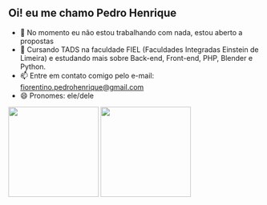 ## Oi! eu me chamo Pedro Henrique

- 🔭 No momento eu não estou trabalhando com nada, estou aberto a propostas
- 🌱 Cursando TADS na faculdade FIEL (Faculdades Integradas Einstein de Limeira) e estudando mais sobre Back-end, Front-end, PHP, Blender e Python.
- 📫 Entre em contato comigo pelo e-mail: fiorentino.pedrohenrique@gmail.com
- 😄 Pronomes: ele/dele

<div>
  <a ref="https://github.com/PedroT4444">
  <img height="180em" src="https://github-readme-stats.vercel.app/api?username=PedroT4444&show_icons=true&theme=neon&include_all_commits=true&count_private=true"/>
  <img height="180em" src="https://github-readme-stats.vercel.app/api/top-langs/?username=PedroT4444&layout=compact&langs_count=168theme=neon"/>
</div>
